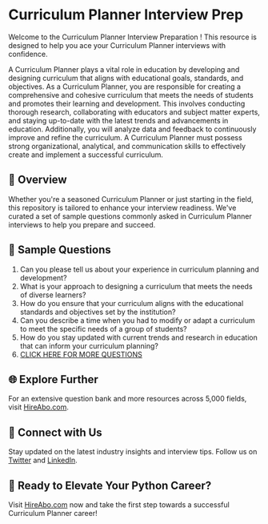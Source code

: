 # Curriculum Planner Interview Prep

Welcome to the Curriculum Planner Interview Preparation ! This resource is designed to help you ace your Curriculum Planner interviews with confidence.

A Curriculum Planner plays a vital role in education by developing and designing curriculum that aligns with educational goals, standards, and objectives. As a Curriculum Planner, you are responsible for creating a comprehensive and cohesive curriculum that meets the needs of students and promotes their learning and development. This involves conducting thorough research, collaborating with educators and subject matter experts, and staying up-to-date with the latest trends and advancements in education. Additionally, you will analyze data and feedback to continuously improve and refine the curriculum. A Curriculum Planner must possess strong organizational, analytical, and communication skills to effectively create and implement a successful curriculum.

## 🚀 Overview

Whether you're a seasoned Curriculum Planner or just starting in the field, this repository is tailored to enhance your interview readiness. We've curated a set of sample questions commonly asked in Curriculum Planner interviews to help you prepare and succeed.

## 📝 Sample Questions

1. Can you please tell us about your experience in curriculum planning and development?
2. What is your approach to designing a curriculum that meets the needs of diverse learners?
3. How do you ensure that your curriculum aligns with the educational standards and objectives set by the institution?
4. Can you describe a time when you had to modify or adapt a curriculum to meet the specific needs of a group of students?
5. How do you stay updated with current trends and research in education that can inform your curriculum planning?
6. [CLICK HERE FOR MORE QUESTIONS](https://hireabo.com/job/4_4_7/Curriculum%20Planner)

## 🌐 Explore Further

For an extensive question bank and more resources across 5,000 fields, visit [HireAbo.com](https://www.hireabo.com).

## 📱 Connect with Us

Stay updated on the latest industry insights and interview tips. Follow us on [Twitter](https://twitter.com/hireabo) and [LinkedIn](https://www.linkedin.com/in/hire-abo-3609972a8/).

## 🚀 Ready to Elevate Your Python Career?

Visit [HireAbo.com](https://www.hireabo.com) now and take the first step towards a successful Curriculum Planner career!